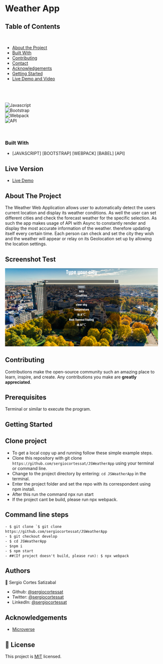 # Weather App

## Table of Contents
  <br />

* [About the Project](#about-the-project)
* [Built With](#built-with)
* [Contributing](#contributing)
* [Contact](#authors)
* [Acknowledgements](#acknowledgements) 
* [Getting Started](#getting-started) 
* [Live Demo and Video](#live-version) 

#
<br />

![Javascript](https://img.shields.io/badge/Javascript-3776AB?style=for-the-badge&logo=javascript&logoColor=white) <br/>
![Bootstrap](https://img.shields.io/badge/Bootstrap-092E20?style=for-the-badge&logo=bootstrap&logoColor=white) <br/>
![Webpack](https://img.shields.io/badge/Webpack-092E20?style=for-the-badge&logo=webpack&logoColor=white) <br/>
![API](https://img.shields.io/badge/api-092E20?style=for-the-badge&logo=api&logoColor=white) <br/>



<br />

### Built With

* [JAVASCRIPT] [BOOTSTRAP] [WEBPACK] [BABEL] [API]

## Live Version

* [Live Demo](https://sergiocortessat.github.io/JSWeatherApp/) 

<!-- ABOUT THE PROJECT   -->
## About The Project
The Weather Web Application allows user to automatically detect the users current location and display its weather conditions. As well the user can set different cities and check the forecast weather for the specific selection. As such the app makes usage of API with Async to constantly render and display the most accurate information of the weather. therefore updating itself every certain time. Each person can check and set the city they wish and the weather will appear or relay on its Geolocation set up by allowing the location settings.

## Screenshot Test

<p align="center">
  <img height="auto" src="Screenshot2.png">
</p>



## Contributing

Contributions make the open-source community such an amazing place to learn, inspire, and create. Any contributions you make are **greatly appreciated**.

## Prerequisites

Terminal or similar to execute the program.


## Getting Started


## Clone project

- To get a local copy up and running follow these simple example steps.
- Clone this repository with git clone ```https://github.com/sergiocortessat/JSWeatherApp``` using your terminal or command line.
- Change to the project directory by entering: ```cd JSWeatherApp``` in the terminal.
- Enter the project folder and set the repo with its correspondent using npm install.
- After this run the command npx run start
- If the project cant be build, please run npx webpack.

## Command line steps
```
- $ git clone `$ git clone https://github.com/sergiocortessat/JSWeatherApp
- $ git checkout develop
- $ cd JSWeatherApp
- $npm i
- $ npm start
- ##(If project doesn't build, please run): $ npx webpack
```

## Authors

👤 Sergio Cortes Satizabal

- Github: [@sergiocortessat](https://github.com/sergiocortessat)
- Twitter: [@sergiocortessat](https://twitter.com/sergiocortessat)
- LinkedIn: [@sergiocortessat](https://www.linkedin.com/in/sergio-cortes-satizabal-3b452194/)


<!-- ACKNOWLEDGEMENTS -->
## Acknowledgements

* [Microverse](https://www.microverse.org/)


## 📝 License

This project is [MIT](https://github.com/sergiocortessat/sergiocortessat/blob/main/LICENSE) licensed.


